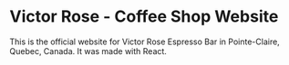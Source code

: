 # Victor Rose - Coffee Shop Website 

This is the official website for Victor Rose Espresso Bar in Pointe-Claire, Quebec, Canada. It was made with React. 
